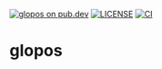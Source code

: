 [![glopos on pub.dev](https://badgen.net/pub/v/glopos)](https://pub.dev/packages/glopos)
[![LICENSE](https://badgen.net/pub/license/glopos)](./LICENSE)
[![CI](https://github.com/blaugold/glopos/actions/workflows/CI.yaml/badge.svg)](https://github.com/blaugold/glopos/actions/workflows/CI.yaml)

# glopos

